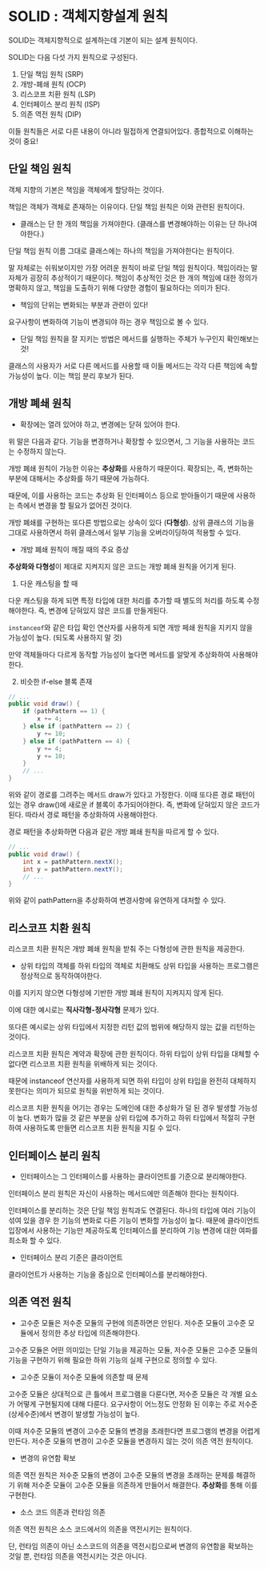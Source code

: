 # SOLID : 객체지향설계 원칙

SOLID는 객체지향적으로 설계하는데 기본이 되는 설계 원칙이다.

SOLID는 다음 다섯 가지 원칙으로 구성된다.

1. 단일 책임 원칙 (SRP)
2. 개방-폐쇄 원칙 (OCP)
3. 리스코프 치환 원칙 (LSP)
4. 인터페이스 분리 원칙 (ISP)
5. 의존 역전 원칙 (DIP)

이들 원칙들은 서로 다른 내용이 아니라 밀접하게 연결되어있다. 종합적으로 이해하는 것이 중요!

## 단일 책임 원칙

객체 지향의 기본은 책임을 객체에게 할당하는 것이다.

책임은 객체가 객체로 존재하는 이유이다. 단일 책임 원칙은 이와 관련된 원칙이다.

- 클래스는 단 한 개의 책임을 가져야한다. (클래스를 변경해야하는 이유는 단 하나여야한다.)

단일 책임 원칙 이름 그대로 클래스에는 하나의 책임을 가져야한다는 원칙이다.

말 자체로는 쉬워보이지만 가장 어려운 원칙이 바로 단일 책임 원칙이다. 책임이라는 말 자체가 굉장히 추상적이기 때문이다. 책임이 추상적인 것은 한 개의 책임에 대한 정의가 명확하지 않고, 책임을 도출하기 위해 다양한 경험이 필요하다는 의미가 된다.

- 책임의 단위는 변화되는 부분과 관련이 있다!

요구사항이 변화하여 기능이 변경되야 하는 경우 책임으로 볼 수 있다.

- 단일 책임 원칙을 잘 지키는 방법은 메서드를 실행하는 주체가 누구인지 확인해보는 것!

클래스의 사용자가 서로 다른 메서드를 사용할 때 이들 메서드는 각각 다른 책임에 속할 가능성이 높다. 이는 책임 분리 후보가 된다.

## 개방 폐쇄 원칙

- 확장에는 열려 있어야 하고, 변경에는 닫혀 있어야 한다.

위 말은 다음과 같다. 기능을 변경하거나 확장할 수 있으면서, 그 기능을 사용하는 코드는 수정하지 않는다.

개방 폐쇄 원칙이 가능한 이유는 **추상화**를 사용하기 때문이다. 확장되는, 즉, 변화하는 부분에 대해서는 추상화를 하기 때문에 가능하다.

때문에, 이를 사용하는 코드는 추상화 된 인터페이스 등으로 받아들이기 때문에 사용하는 측에서 변경을 할 필요가 없어진 것이다.

개방 폐쇄를 구현하는 또다른 방법으로는 상속이 있다 (**다형성**). 상위 클래스의 기능을 그대로 사용하면서 하위 클래스에서 일부 기능을 오버라이딩하여 적용할 수 있다.

- 개방 폐쇄 원칙이 깨질 때의 주요 증상

**추상화와 다형성**이 제대로 지켜지지 않은 코드는 개방 폐쇄 원칙을 어기게 된다.

1. 다운 캐스팅을 할 때

다운 캐스팅을 하게 되면 특정 타입에 대한 처리를 추가할 때 별도의 처리를 하도록 수정해야한다. 즉, 변경에 닫혀있지 않은 코드를 만들게된다.

`instanceof`와 같은 타입 확인 연산자를 사용하게 되면 개방 페쇄 원칙을 지키지 않을 가능성이 높다.  (되도록 사용하지 말 것)

만약 객체들마다 다르게 동작할 가능성이 높다면 메서드를 알맞게 추상화하여 사용해야한다.

2. 비슷한 if-else 블록 존재

```java
// ...
public void draw() {
	if (pathPattern == 1) {
		x += 4;
	} else if (pathPattern == 2) {
		y += 10;
	} else if (pathPattern == 4) {
		y += 4;
		y += 10;
	}
	// ...
}
```

위와 같이 경로를 그려주는 메서드 draw가 있다고 가정한다. 이때 또다른 경로 패턴이 있는 경우 draw()에 새로운 if 블록이 추가되어야한다. 즉, 변화에 닫혀있지 않은 코드가 된다. 따라서 경로 패턴을 추상화하여 사용해야한다.

경로 패턴을 추상화하면 다음과 같은 개방 폐쇄 원칙을 따르게 할 수 있다.

```java
// ...
public void draw() {
	int x = pathPattern.nextX();
	int y = pathPattern.nextY();
	// ...
}
```

위와 같이 pathPattern을 추상화하여 변경사항에 유연하게 대처할 수 있다.

## 리스코프 치환 원칙

리스코프 치환 원칙은 개방 폐쇄 원칙을 받춰 주는 다형성에 관한 원칙을 제공한다.

- 상위 타입의 객체를 하위 타입의 객체로 치환해도 상위 타입을 사용하는 프로그램은 정상적으로 동작하여야한다.

이를 지키지 않으면 다형성에 기반한 개방 폐쇄 원칙이 지켜지지 않게 된다.

이에 대한 예시로는 **직사각형-정사각형** 문제가 있다.

또다른 예시로는 상위 타입에서 지정한 리턴 값의 범위에 해당하지 않는 값을 리턴하는 것이다.

리스코프 치환 원칙은 계약과 확장에 관한 원칙이다. 하위 타입이 상위 타입을 대체할 수 없다면 리스코프 치환 원칙을 위배하게 되는 것이다.

때문에 instanceof 연산자를 사용하게 되면 하위 타입이 상위 타입을 완전히 대체하지 못한다는 의미가 되므로 원칙을 위반하게 되는 것이다.

리스코프 치환 원칙을 어기는 경우는 도메인에 대한 추상화가 덜 된 경우 발생할 가능성이 높다. 변화가 많을 것 같은 부분을 상위 타입에 추가하고 하위 타입에서 적절히 구현하여 사용하도록 만들면 리스코프 치환 원칙을 지킬 수 있다.

## 인터페이스 분리 원칙

- 인터페이스는 그 인터페이스를 사용하는 클라이언트를 기준으로 분리해야한다.

인터페이스 분리 원칙은 자신이 사용하는 메서드에만 의존해야 한다는 원칙이다.

인터페이스를 분리하는 것은 단일 책임 원칙과도 연결된다. 하나의 타입에 여러 기능이 섞여 있을 경우 한 기능의 변화로 다른 기능이 변화할 가능성이 높다. 때문에 클라이언트 입장에서 사용하는 기능만 제공하도록 인터페이스를 분리하여 기능 변경에 대한 여파를 최소화 할 수 있다.

- 인터페이스 분리 기준은 클라이언트

클라이언트가 사용하는 기능을 중심으로 인터페이스를 분리해야한다.

## 의존 역전 원칙

- 고수준 모듈은 저수준 모듈의 구현에 의존하면은 안된다. 저수준 모듈이 고수준 모듈에서 정의한 추상 타입에 의존해야한다.

고수준 모듈은 어떤 의미있는 단일 기능을 제공하는 모듈, 저수준 모듈은 고수준 모듈의 기능을 구현하기 위해 필요한 하위 기능의 실제 구현으로 정의할 수 있다.

- 고수준 모듈이 저수준 모듈에 의존할 때 문제

고수준 모듈은 상대적으로 큰 틀에서 프로그램을 다룬다면, 저수준 모듈은 각 개별 요소가 어떻게 구현될지에 대해 다룬다. 요구사항이 어느정도 안정화 된 이후는 주로 저수준 (상세수준)에서 변경이 발생할 가능성이 높다.

이때 저수준 모듈의 변경이 고수준 모듈의 변경을 초래한다면 프로그램의 변경을 어렵게 만든다. 저수준 모듈의 변경이 고수준 모듈을 변경하지 않는 것이 의존 역전 원칙이다.

- 변경의 유연함 확보

의존 역전 원칙은 저수준 모듈의 변경이 고수준 모듈의 변경을 초래하는 문제를 해결하기 위해 저수준 모듈이 고수준 모듈을 의존하게 만들어서 해결한다. **추상화**를 통해 이를 구현한다.

- 소스 코드 의존과 런타임 의존

의존 역전 원칙은 소스 코드에서의 의존을 역전시키는 원칙이다. 

단, 런타임 의존이 아닌 소스코드의 의존을 역전시킴으로써 변경의 유연함을 확보하는 것일 뿐, 런타임 의존을 역전시키는 것은 아니다.

